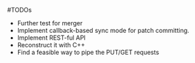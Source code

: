 #TODOs
- Further test for merger
- Implement callback-based sync mode for patch committing.
- Implement REST-ful API
- Reconstruct it with C++
- Find a feasible way to pipe the PUT/GET requests
